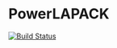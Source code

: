 # PowerLAPACK

[![Build Status](https://travis-ci.org/jagot/PowerLAPACK.jl.svg?branch=master)](https://travis-ci.org/jagot/PowerLAPACK.jl)
